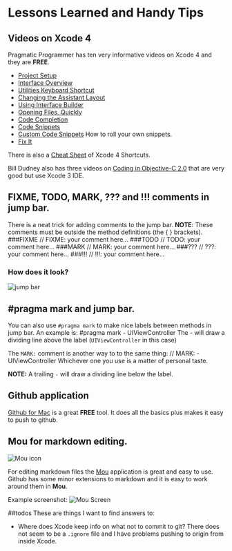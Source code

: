 # Lessons Learned and Handy Tips

## Videos on Xcode 4
Pragmatic Programmer has ten very informative videos on Xcode 4 and they are **FREE**. 

* [Project Setup](http://pragmaticstudio.com/screencasts/9-xcode-4-project-setup)
* [Interface Overview](http://pragmaticstudio.com/screencasts/10-xcode-4-interface-overview)
* [Utilities Keyboard Shortcut](http://pragmaticstudio.com/screencasts/11-utilities-keyboard-shortcut)
* [Changing the Assistant Layout](http://pragmaticstudio.com/screencasts/12-changing-the-assistant-layout)
* [Using Interface Builder](http://pragmaticstudio.com/screencasts/13-using-ib-in-xcode-4)
* [Opening Files, Quickly](http://pragmaticstudio.com/screencasts/14-opening-files-quickly)
* [Code Completion](http://pragmaticstudio.com/screencasts/15-code-completion)
* [Code Snippets](http://pragmaticstudio.com/screencasts/16-code-snippets)
* [Custom Code Snippets](http://pragmaticstudio.com/screencasts/17-custom-code-snippets) How to roll your own snippets.
* [Fix It](http://pragmaticstudio.com/screencasts/18-fix-it)

There is also a [Cheat Sheet](http://pragmaticstudio.com/media/Xcode4Shortcuts.pdf) of Xcode 4 Shortcuts.

Bill Dudney also has three videos on [Coding in Objective-C 2.0](http://pragprog.com/screencasts/v-bdobjc/coding-in-objective-c-2-0) that are very good but use Xcode 3 IDE.

## FIXME, TODO, MARK, ??? and !!! comments in jump bar.
There is a neat trick for adding comments to the jump bar. **NOTE**: These comments must be outside the method definitions (the { } brackets).
###FIXME
	// FIXME: your comment here…
###TODO
	// TODO: your comment here…
###MARK
	// MARK: your comment here…
###???
	// ???: your comment here…
###!!!
	// !!!: your comment here…
### How does it look?
![jump bar](http://www.kellenstyler.com/wp-content/posts/iOSCustomJumpbarFunctionMenu/customMenu.jpg)

## #pragma mark and jump bar.
You can also use `#pragma mark` to make nice labels between methods in jump bar.  An example is:
	#pragma mark - UIViewController
The - will draw a dividing line above the label (`UIViewController` in this case)

The `MARK:` comment is another way to to the same thing:
	// MARK: - UIViewController
Whichever one you use is a matter of personal taste.

**NOTE:** A trailing `-` will draw a dividing line below the label.

## Github application
[Github for Mac](http://mac.github.com/) is a great **FREE** tool. It does all the basics plus makes it easy to push to github.

## Mou for markdown editing.
![Mou icon](http://mouapp.com/Mou_128.png)

For editing markdown files the [Mou](http://mouapp.com/) application is great and easy to use.  Github has some minor extensions to markdown and it is easy to work around them in **Mou**. 

Example screenshot:
![Mou Screen](http://mouapp.com/images/Mou_Screenshot_1.png)

##todos
These are things I want to find answers to:

* Where does Xcode keep info on what not to commit to git?  There
  does not seem to be a `.ignore` file and I have problems pushing to 
  origin from inside Xcode. 
